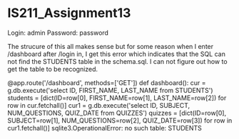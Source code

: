 # IS211_Assignment13

Login: admin
Password: password

The strucure of this all makes sense but for some reason when I enter /dashboard after /login in, I get this error which indicates that the SQL can not find
the STUDENTS table in the schema.sql.  I can not figure out how to get the table to be recognized.

@app.route('/dashboard', methods=['GET'])
def dashboard():
    cur = g.db.execute('select ID, FIRST_NAME, LAST_NAME from STUDENTS')
    students = [dict(ID=row[0], FIRST_NAME=row[1], LAST_NAME=row[2])
                for row in cur.fetchall()]
    cur1 = g.db.execute('select ID, SUBJECT, NUM_QUESTIONS, QUIZ_DATE from QUIZZES')
    quizzes = [dict(ID=row[0], SUBJECT=row[1], NUM_QUESTIONS=row[2],
                    QUIZ_DATE=row[3]) for row in cur1.fetchall()]
sqlite3.OperationalError: no such table: STUDENTS
